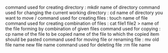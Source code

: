 command used for creating directory : mkdir <space> name of directory
command used for changing the current working directory : cd <space> name of directory you want to move /
command used for creating files : touch <space> name of file
command used for creating combination of files : cat <space> file1 <space> file2 > name of the file forming by combination of given files
command used for copying : cp <space> name of the file to be copied <space> name of the file to which the copied item should be pasted
command used for moving file or renaming file : mv <space> old file name <space> new file name
command used for deleting file :rm <space> file name


